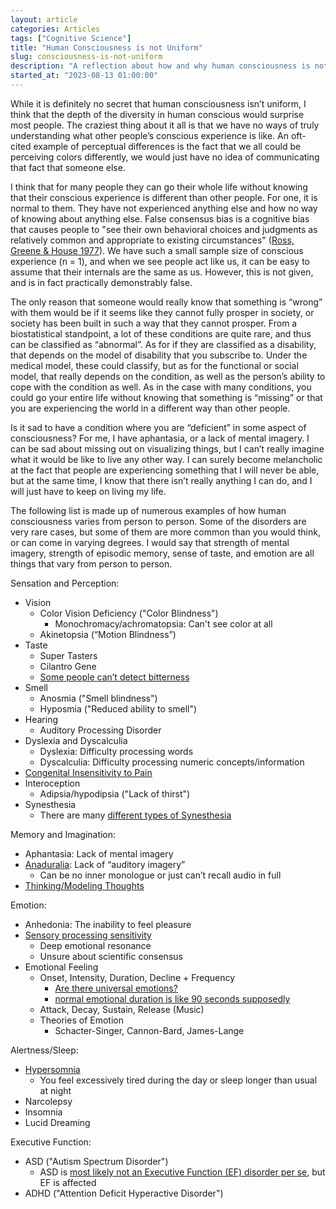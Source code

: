 ```yaml
---
layout: article
categories: Articles
tags: ["Cognitive Science"]
title: "Human Consciousness is not Uniform"
slug: consciousness-is-not-uniform
description: "A reflection about how and why human consciousness is not uniform."
started_at: "2023-08-13 01:00:00"
---
```


While it is definitely no secret that human consciousness isn’t uniform, I think that the depth of the diversity in human conscious would surprise most people. The craziest thing about it all is that we have no ways of truly understanding what other people’s conscious experience is like. An oft-cited example of perceptual differences is the fact that we all could be perceiving colors differently, we would just have no idea of communicating that fact that someone else.

I think that for many people they can go their whole life without knowing that their conscious experience is different than other people. For one, it is normal to them. They have not experienced anything else and how no way of knowing about anything else. False consensus bias is a cognitive bias that causes people to "see their own behavioral choices and judgments as relatively common and appropriate to existing circumstances" ([Ross, Greene & House 1977](https://www.sciencedirect.com/science/article/abs/pii/002210317790049X)). We have such a small sample size of conscious experience (n = 1), and when we see people act like us, it can be easy to assume that their internals are the same as us. However, this is not given, and is in fact practically demonstrably false. 

The only reason that someone would really know that something is “wrong” with them would be if it seems like they cannot fully prosper in society, or society has been built in such a way that they cannot prosper. From a biostatistical standpoint, a lot of these conditions are quite rare, and thus can be classified as “abnormal”. As for if they are classified as a disability, that depends on the model of disability that you subscribe to. Under the medical model, these could classify, but as for the functional or social model, that really depends on the condition, as well as the person’s ability to cope with the condition as well. As in the case with many conditions, you could go your entire life without knowing that something is “missing” or that you are experiencing the world in a different way than other people.

Is it sad to have a condition where you are “deficient” in some aspect of consciousness? For me, I have aphantasia, or a lack of mental imagery. I can be sad about missing out on visualizing things, but I can’t really imagine what it would be like to live any other way. I can surely become melancholic at the fact that people are experiencing something that I will never be able, but at the same time, I know that there isn’t really anything I can do, and I will just have to keep on living my life.

The following list is made up of numerous examples of how human consciousness varies from person to person. Some of the disorders are very rare cases, but some of them are more common than you would think, or can come in varying degrees. I would say that strength of mental imagery, strength of episodic memory, sense of taste, and emotion are all things that vary from person to person.

Sensation and Perception:
* Vision
    * Color Vision Deficiency ("Color Blindness")
        * Monochromacy/achromatopsia: Can't see color at all
    * Akinetopsia (“Motion Blindness”)
* Taste
    * Super Tasters
    * Cilantro Gene
    * [Some people can’t detect bitterness](https://www.huffpost.com/entry/bitter-beer-genes_n_5b2d18ade4b0040e27428adb)
* Smell
    * Anosmia ("Smell blindness")
    * Hyposmia ("Reduced ability to smell")
* Hearing
    * Auditory Processing Disorder
* Dyslexia and Dyscalculia
    * Dyslexia: Difficulty processing words
    * Dyscalculia: Difficulty processing numeric concepts/information
* [Congenital Insensitivity to Pain](https://www.ncbi.nlm.nih.gov/pmc/articles/PMC3564101/)
* Interoception
    * Adipsia/hypodipsia ("Lack of thirst")
* Synesthesia
    * There are many [different types of Synesthesia](https://en.wikipedia.org/wiki/Synesthesia)

Memory and Imagination:
* Aphantasia: Lack of mental imagery
* [Anaduralia](https://www.frontiersin.org/articles/10.3389/fpsyg.2021.744213/full): Lack of “auditory imagery”
    * Can be no inner monologue or just can’t recall audio in full
* [Thinking/Modeling Thoughts](https://www.reddit.com/r/AskReddit/comments/2s9u1q/redditors_how_do_you_think)

Emotion:
* Anhedonia: The inability to feel pleasure
* [Sensory processing sensitivity](https://onlinelibrary.wiley.com/doi/10.1002/brb3.242)
    * Deep emotional resonance
    * Unsure about scientific consensus
* Emotional Feeling
    * Onset, Intensity, Duration, Decline + Frequency
        * [Are there universal emotions?](https://www.paulekman.com/blog/experience-universal-emotions/)
        * [normal emotional duration is like 90 seconds supposedly](https://auralcrave.com/en/2020/11/29/the-duration-of-emotions-and-how-to-manage-them-effectively/#:~:text=So%20how%20long%20does%20an,human%20brain%20is%2090%20seconds)
    * Attack, Decay, Sustain, Release (Music)
    * Theories of Emotion
        * Schacter-Singer, Cannon-Bard, James-Lange

Alertness/Sleep:
* [Hypersomnia](https://www.ninds.nih.gov/health-information/disorders/hypersomnia)
    * You feel excessively tired during the day or sleep longer than usual at night
* Narcolepsy
* Insomnia
* Lucid Dreaming

Executive Function:
* ASD ("Autism Spectrum Disorder")
    * ASD is [most likely not an Executive Function (EF) disorder per se](https://www.ncbi.nlm.nih.gov/pmc/articles/PMC9342604/), but EF is affected
* ADHD ("Attention Deficit Hyperactive Disorder")